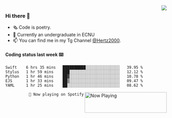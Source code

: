 <img  align="right" src="https://github-readme-stats.vercel.app/api?username=BillChen2K&show_icons=true&count_private=true&hide_title=true">

### Hi there 👋

- 🗞 Code is poetry.
- 🌱 Currently an undergraduate in ECNU
- 📫 You can find me in my Tg Channel [@Hertz2000](https://t.me/Hertz2000).

#### Coding status last week ⌨️

<!--START_SECTION:waka-->
```text
Swift    6 hrs 35 mins   ██████████░░░░░░░░░░░░░░░   39.95 % 
Stylus   1 hr 59 mins    ███░░░░░░░░░░░░░░░░░░░░░░   12.12 % 
Python   1 hr 46 mins    ██▓░░░░░░░░░░░░░░░░░░░░░░   10.78 % 
EJS      1 hr 33 mins    ██▒░░░░░░░░░░░░░░░░░░░░░░   09.47 % 
YAML     1 hr 25 mins    ██░░░░░░░░░░░░░░░░░░░░░░░   08.62 % 
```
<!--END_SECTION:waka-->


<div>
<a href="https://spotify-now-playing.billchen2k.vercel.app/now-playing?open">
   <img align="right" src="https://spotify-now-playing.billchen2k.vercel.app/now-playing" width="256" height="64" alt="Now Playing">
</a>
</div>

<div>
<p align="right"><code>🎵 Now playing on Spotify</code></p>
</div>

<!--
**BillChen2K/BillChen2K** is a ✨ _special_ ✨ repository because its `README.md` (this file) appears on your GitHub profile.

Here are some ideas to get you started:

- 🔭 I’m currently working on ...
- 🌱 I’m currently learning ...
- 👯 I’m looking to collaborate on ...
- 🤔 I’m looking for help with ...
- 💬 Ask me about ...
- 📫 How to reach me: ...
- 😄 Pronouns: ...
- ⚡ Fun fact: ...
-->
